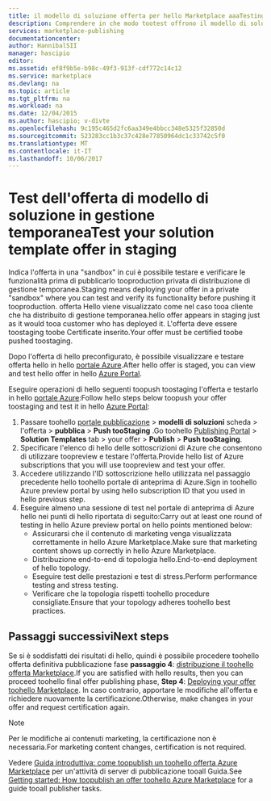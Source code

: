 ```yaml
---
title: il modello di soluzione offerta per hello Marketplace aaaTesting | Documenti Microsoft
description: Comprendere in che modo tootest offrono il modello di soluzione per hello Azure Marketplace.
services: marketplace-publishing
documentationcenter: 
author: HannibalSII
manager: hascipio
editor: 
ms.assetid: ef8f9b5e-b98c-49f3-913f-cdf772c14c12
ms.service: marketplace
ms.devlang: na
ms.topic: article
ms.tgt_pltfrm: na
ms.workload: na
ms.date: 12/04/2015
ms.author: hascipio; v-divte
ms.openlocfilehash: 9c195c465d2fc6aa349e4bbcc348e5325f32850d
ms.sourcegitcommit: 523283cc1b3c37c428e77850964dc1c33742c5f0
ms.translationtype: MT
ms.contentlocale: it-IT
ms.lasthandoff: 10/06/2017
---
```

# <a name="test-your-solution-template-offer-in-staging"></a><span data-ttu-id="482bc-103">Test dell'offerta di modello di soluzione in gestione temporanea</span><span class="sxs-lookup"><span data-stu-id="482bc-103">Test your solution template offer in staging</span></span>
<span data-ttu-id="482bc-104">Indica l'offerta in una "sandbox" in cui è possibile testare e verificare le funzionalità prima di pubblicarlo tooproduction privata di distribuzione di gestione temporanea.</span><span class="sxs-lookup"><span data-stu-id="482bc-104">Staging means deploying your offer in a private "sandbox" where you can test and verify its functionality before pushing it tooproduction.</span></span> <span data-ttu-id="482bc-105">offerta Hello viene visualizzato come nel caso tooa cliente che ha distribuito di gestione temporanea.</span><span class="sxs-lookup"><span data-stu-id="482bc-105">hello offer appears in staging just as it would tooa customer who has deployed it.</span></span> <span data-ttu-id="482bc-106">L'offerta deve essere toostaging toobe Certificate inserito.</span><span class="sxs-lookup"><span data-stu-id="482bc-106">Your offer must be certified toobe pushed toostaging.</span></span>

<span data-ttu-id="482bc-107">Dopo l'offerta di hello preconfigurato, è possibile visualizzare e testare offerta hello in hello [portale Azure](https://portal.azure.com/).</span><span class="sxs-lookup"><span data-stu-id="482bc-107">After hello offer is staged, you can view and test hello offer in hello [Azure Portal](https://portal.azure.com/).</span></span>

<span data-ttu-id="482bc-108">Eseguire operazioni di hello seguenti toopush toostaging l'offerta e testarlo in hello [portale Azure](https://portal.azure.com/):</span><span class="sxs-lookup"><span data-stu-id="482bc-108">Follow hello steps below toopush your offer toostaging and test it in hello [Azure Portal](https://portal.azure.com/):</span></span>

1. <span data-ttu-id="482bc-109">Passare toohello [portale pubblicazione](https://publish.windowsazure.com) > **modelli di soluzioni** scheda > l'offerta > **pubblica** > **Push tooStaging** .</span><span class="sxs-lookup"><span data-stu-id="482bc-109">Go toohello [Publishing Portal](https://publish.windowsazure.com) > **Solution Templates** tab > your offer > **Publish** > **Push tooStaging**.</span></span>
2. <span data-ttu-id="482bc-110">Specificare l'elenco di hello delle sottoscrizioni di Azure che consentono di utilizzare toopreview e testare l'offerta.</span><span class="sxs-lookup"><span data-stu-id="482bc-110">Provide hello list of Azure subscriptions that you will use toopreview and test your offer.</span></span>
3. <span data-ttu-id="482bc-111">Accedere utilizzando l'ID sottoscrizione hello utilizzata nel passaggio precedente hello toohello portale di anteprima di Azure.</span><span class="sxs-lookup"><span data-stu-id="482bc-111">Sign in toohello Azure preview portal by using hello subscription ID that you used in hello previous step.</span></span>
4. <span data-ttu-id="482bc-112">Eseguire almeno una sessione di test nel portale di anteprima di Azure hello nei punti di hello riportata di seguito:</span><span class="sxs-lookup"><span data-stu-id="482bc-112">Carry out at least one round of testing in hello Azure preview portal on hello points mentioned below:</span></span>
   * <span data-ttu-id="482bc-113">Assicurarsi che il contenuto di marketing venga visualizzata correttamente in hello Azure Marketplace.</span><span class="sxs-lookup"><span data-stu-id="482bc-113">Make sure that marketing content shows up correctly in hello Azure Marketplace.</span></span>
   * <span data-ttu-id="482bc-114">Distribuzione end-to-end di topologia hello.</span><span class="sxs-lookup"><span data-stu-id="482bc-114">End-to-end deployment of hello topology.</span></span>
   * <span data-ttu-id="482bc-115">Eseguire test delle prestazioni e test di stress.</span><span class="sxs-lookup"><span data-stu-id="482bc-115">Perform performance testing and stress testing.</span></span>
   * <span data-ttu-id="482bc-116">Verificare che la topologia rispetti toohello procedure consigliate.</span><span class="sxs-lookup"><span data-stu-id="482bc-116">Ensure that your topology adheres toohello best practices.</span></span>

## <a name="next-steps"></a><span data-ttu-id="482bc-117">Passaggi successivi</span><span class="sxs-lookup"><span data-stu-id="482bc-117">Next steps</span></span>
<span data-ttu-id="482bc-118">Se si è soddisfatti dei risultati di hello, quindi è possibile procedere toohello offerta definitiva pubblicazione fase **passaggio 4**: [distribuzione il toohello offerta Marketplace](marketplace-publishing-push-to-production.md).</span><span class="sxs-lookup"><span data-stu-id="482bc-118">If you are satisfied with hello results, then you can proceed toohello final offer publishing phase, **Step 4**:  [Deploying your offer toohello Marketplace](marketplace-publishing-push-to-production.md).</span></span> <span data-ttu-id="482bc-119">In caso contrario, apportare le modifiche all'offerta e richiedere nuovamente la certificazione.</span><span class="sxs-lookup"><span data-stu-id="482bc-119">Otherwise, make changes in your offer and request certification again.</span></span>

> [!NOTE]
> <span data-ttu-id="482bc-120">Per le modifiche ai contenuti marketing, la certificazione non è necessaria.</span><span class="sxs-lookup"><span data-stu-id="482bc-120">For marketing content changes, certification is not required.</span></span>
> 
> 

<span data-ttu-id="482bc-121">Vedere [Guida introduttiva: come toopublish un toohello offerta Azure Marketplace](marketplace-publishing-getting-started.md) per un'attività di server di pubblicazione tooall Guida.</span><span class="sxs-lookup"><span data-stu-id="482bc-121">See [Getting started: How toopublish an offer toohello Azure Marketplace](marketplace-publishing-getting-started.md) for a guide tooall publisher tasks.</span></span>

